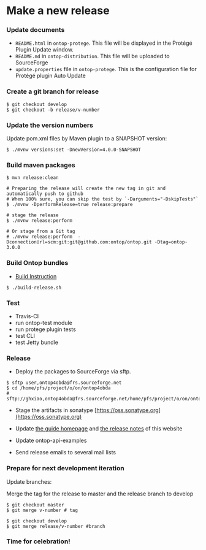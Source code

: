 # Make a new release

### Update documents

- `README.html` in `ontop-protege`. This file will be displayed in the Protégé Plugin Update window.
- `README.md` in `ontop-distribution`. This file will be uploaded to SourceForge
- `update.properties` file in `ontop-protege`. This is the configuration file for Protégé plugin Auto Update

###  Create a git branch for release

```console
$ git checkout develop
$ git checkout -b release/v-number
```
### Update the version numbers

Update pom.xml files by Maven plugin to a SNAPSHOT version:


```console
$ ./mvnw versions:set -DnewVersion=4.0.0-SNAPSHOT 
```


### Build maven packages

```
$ mvn release:clean

# Preparing the release will create the new tag in git and automatically push to github
# When 100% sure, you can skip the test by `-Darguments="-DskipTests"`
$ ./mvnw -DperformRelease=true release:prepare

# stage the release
$ ./mvnw release:perform 

# Or stage from a Git tag
# ./mvnw release:perform  -DconnectionUrl=scm:git:git@github.com:ontop/ontop.git -Dtag=ontop-3.0.0
```

### Build Ontop bundles

* [Build Instruction](/dev/build)

```console
$ ./build-release.sh 
```

### Test
* Travis-CI
* run ontop-test module
* run protege plugin tests
* test CLI
* test Jetty bundle

### Release

* Deploy the packages to SourceForge via sftp.

```console
$ sftp user,ontop4obda@frs.sourceforge.net
$ cd /home/pfs/project/o/on/ontop4obda
# sftp://ghxiao,ontop4obda@frs.sourceforge.net/home/pfs/project/o/on/ontop4obda
``` 

* Stage the artifacts in sonatype [https://oss.sonatype.org](https://oss.sonatype.org)

* Update [the guide homepage](/guide) and [the release notes](/guide/releases) of this website

* Update ontop-api-examples

* Send release emails to several mail lists

### Prepare for next development iteration

Update branches:

Merge the tag for the release to master and the release branch to develop

```console
$ git checkout master
$ git merge v-number # tag

$ git checkout develop
$ git merge release/v-number #branch 
```

### Time for celebration!
